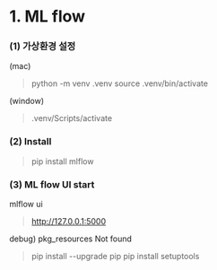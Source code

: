 # 1. ML flow

### (1) 가상환경 설정

(mac)

> python -m venv .venv
> source .venv/bin/activate

(window)
> .venv/Scripts/activate
### (2) Install

> pip install mlflow

### (3) ML flow UI start

mlflow ui
> http://127.0.0.1:5000

debug)
pkg_resources Not found

> pip install --upgrade pip
> pip install setuptools